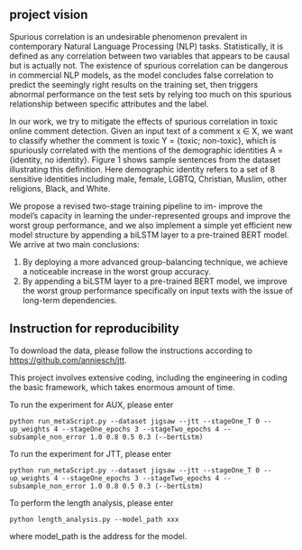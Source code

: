 ## project vision

Spurious correlation is an undesirable phenomenon prevalent in contemporary Natural Language Processing (NLP) tasks. Statistically, it is defined as any correlation between two variables that appears to be causal but is actually not. The existence of spurious correlation can be dangerous in commercial NLP models, as the model concludes false correlation to predict the seemingly right results on the training set, then triggers abnormal performance on the test sets by relying too much on this spurious relationship between specific attributes and the label.

In our work, we try to mitigate the effects of spurious correlation in toxic online comment detection. Given an input text of a comment x ∈ X, we want to classify whether the comment is toxic Y = {toxic; non-toxic}, which is spuriously correlated with the mentions of the demographic identities A = {identity, no identity}. Figure 1 shows sample sentences from the dataset illustrating this definition. Here demographic identity refers to a set of 8 sensitive identities including male, female, LGBTQ, Christian, Muslim, other religions, Black, and White.

We propose a revised two-stage training pipeline to im- improve the model’s capacity in learning the under-represented groups and improve the worst group performance, and we also implement a simple yet efficient new model structure by appending a biLSTM layer to a pre-trained BERT model. We arrive at two main conclusions:
1. By deploying a more advanced group-balancing technique, we achieve a noticeable increase in the worst group accuracy.
2. By appending a biLSTM layer to a pre-trained BERT model, we improve the worst group performance specifically on input texts with the issue of long-term dependencies.

## Instruction for reproducibility

To download the data, please follow the instructions according to https://github.com/anniesch/jtt. 

This project involves extensive coding, including the engineering in coding the basic framework,
which takes enormous amount of time. 

To run the experiment for AUX, please enter 

```
python run_metaScript.py --dataset jigsaw --jtt --stageOne_T 0 --up_weights 4 --stageOne_epochs 3 --stageTwo_epochs 4 --subsample_non_error 1.0 0.8 0.5 0.3 (--bertLstm)
```

To run the experiment for JTT, please enter

```
python run_metaScript.py --dataset jigsaw --jtt --stageOne_T 0 --up_weights 4 --stageOne_epochs 3 --stageTwo_epochs 4 --subsample_non_error 1.0 0.8 0.5 0.3 (--bertLstm)
```

To perform the length analysis, please enter 

```
python length_analysis.py --model_path xxx
```

where model_path is the address for the model.
